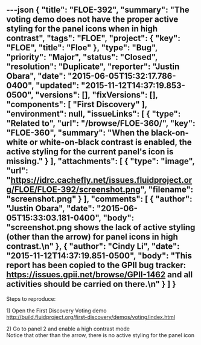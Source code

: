---json
{
  "title": "FLOE-392",
  "summary": "The voting demo does not have the proper active styling for the panel icons when in high contrast",
  "tags": "FLOE",
  "project": {
    "key": "FLOE",
    "title": "Floe"
  },
  "type": "Bug",
  "priority": "Major",
  "status": "Closed",
  "resolution": "Duplicate",
  "reporter": "Justin Obara",
  "date": "2015-06-05T15:32:17.786-0400",
  "updated": "2015-11-12T14:37:19.853-0500",
  "versions": [],
  "fixVersions": [],
  "components": [
    "First Discovery"
  ],
  "environment": null,
  "issueLinks": [
    {
      "type": "Related to",
      "url": "/browse/FLOE-360/",
      "key": "FLOE-360",
      "summary": "When the black-on-white or white-on-black contrast is enabled, the active styling for the current panel's icon is missing."
    }
  ],
  "attachments": [
    {
      "type": "image",
      "url": "https://idrc.cachefly.net/issues.fluidproject.org/FLOE/FLOE-392/screenshot.png",
      "filename": "screenshot.png"
    }
  ],
  "comments": [
    {
      "author": "Justin Obara",
      "date": "2015-06-05T15:33:03.181-0400",
      "body": "screenshot.png shows the lack of active styling (other than the arrow) for panel icons in high contrast.\n"
    },
    {
      "author": "Cindy Li",
      "date": "2015-11-12T14:37:19.851-0500",
      "body": "This report has been copied to the GPII bug tracker: <https://issues.gpii.net/browse/GPII-1462> and all activities should be carried on there.\n"
    }
  ]
}
---
Steps to reproduce:

1\) Open the First Discovery Voting demo\
<http://build.fluidproject.org/first-discovery/demos/voting/index.html>

2\) Go to panel 2 and enable a high contrast mode\
Notice that other than the arrow, there is no active styling for the panel icon

        